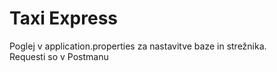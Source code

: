 # Taxi Express

Poglej v application.properties za nastavitve baze in strežnika.
<br />Requesti so v Postmanu
